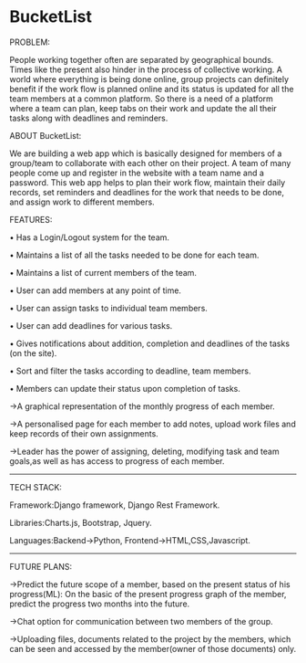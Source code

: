 # BucketList
PROBLEM:

People working together often are separated by geographical bounds. Times like the present also hinder in the process of collective working. A world where everything is being done online, group projects can definitely benefit if the work flow is planned online and its status is updated for all the team members at a common platform. So there is a need of a platform where a team can plan, keep tabs on their work and update the all their tasks along with deadlines and reminders. 


ABOUT BucketList:

We are building a web app which is basically designed for members of a group/team to collaborate with each other on their project. A team of many people come up and register in the website with a team name and a password. This web app helps to plan their work flow, maintain their daily records, set reminders and deadlines for the work that needs to be done, and assign work to different members.

FEATURES:

•	Has a Login/Logout system for the team.

•	Maintains a list of all the tasks needed to be done for each team.

•	Maintains a list of current members of the team.

•	User can add members at any point of time.

•	User can assign tasks to individual team members.

•	User can add deadlines for various tasks.

•	Gives notifications about addition, completion and deadlines of the tasks (on the site).

•	Sort and filter the tasks according to deadline, team members.

•	Members can update their status upon completion of tasks.

->A graphical representation of the monthly progress of each member.

->A personalised page for each member to add notes, upload work files and keep records of their own assignments.

->Leader has the power of assigning, deleting, modifying task and team goals,as well as has access to progress of each member.

--------------------------------------------------------------------------------------------------------------------------------------

TECH STACK:

Framework:Django framework, Django Rest Framework.

Libraries:Charts.js, Bootstrap, Jquery.

Languages:Backend->Python, Frontend->HTML,CSS,Javascript.

--------------------------------------------------------------------------------------------------------------------------------------


FUTURE PLANS:

->Predict the future scope of a member, based on the present status of his progress(ML): On the basic of the present progress graph of the member, predict the progress two months into the future.

->Chat option for communication between two members of the group.

->Uploading files, documents related to the project by the members, which can be seen and accessed by the member(owner of those documents) only. 

